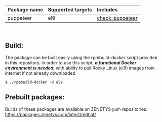 | Package&nbsp;name | Supported&nbsp;targets | Includes |
| :--- | :--- | :--- |
| puppeteer | el9 | [check_puppeteer](https://github.com/zenetys/zplugins) |
<br/>

## Build:

The package can be built easily using the rpmbuild-docker script provided in this repository. In order to use this script, _**a functional Docker environment is needed**_, with ability to pull Rocky Linux (el9) images from internet if not already downloaded.

```
$ ./rpmbuild-docker -d el9
```

## Prebuilt packages:

Builds of these packages are available on ZENETYS yum repositories:<br/>
https://packages.zenetys.com/latest/redhat/